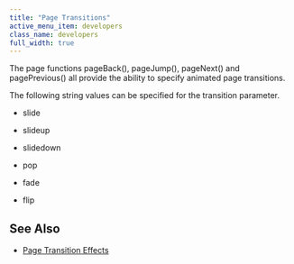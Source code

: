 ```yaml
---
title: "Page Transitions"
active_menu_item: developers
class_name: developers
full_width: true
---
```



The page functions pageBack(), pageJump(), pageNext() and pagePrevious() all provide the ability to specify animated page transitions.

The following string values can be specified for the transition parameter.

 - slide

 - slideup

 - slidedown

 - pop

 - fade

 - flip

## **See Also**

 - [Page Transition Effects](../../../product-guide/mobile-apps-sites/page-transition-effects)

